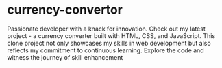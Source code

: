# currency-convertor
Passionate developer with a knack for innovation. Check out my latest project - a currency converter built with HTML, CSS, and JavaScript. This clone project not only showcases my skills in web development but also reflects my commitment to continuous learning. Explore the code and witness the journey of skill enhancement
